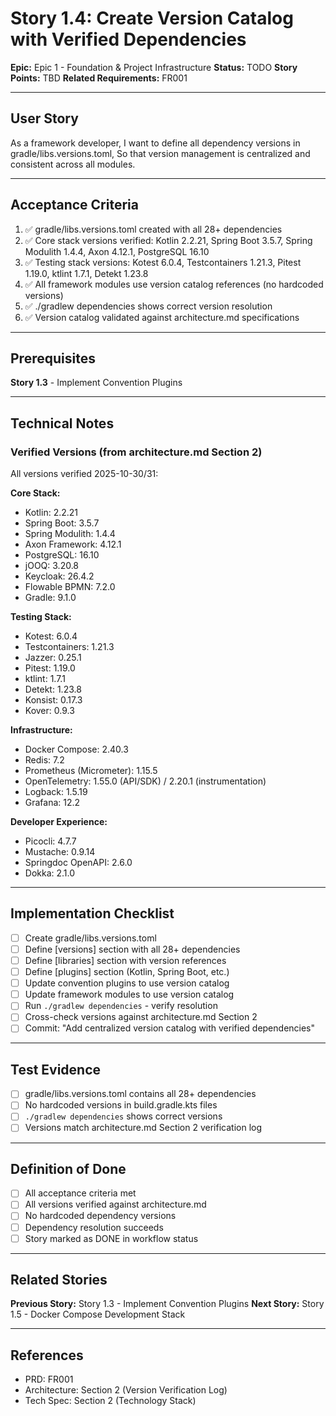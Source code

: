 # Story 1.4: Create Version Catalog with Verified Dependencies

**Epic:** Epic 1 - Foundation & Project Infrastructure
**Status:** TODO
**Story Points:** TBD
**Related Requirements:** FR001

---

## User Story

As a framework developer,
I want to define all dependency versions in gradle/libs.versions.toml,
So that version management is centralized and consistent across all modules.

---

## Acceptance Criteria

1. ✅ gradle/libs.versions.toml created with all 28+ dependencies
2. ✅ Core stack versions verified: Kotlin 2.2.21, Spring Boot 3.5.7, Spring Modulith 1.4.4, Axon 4.12.1, PostgreSQL 16.10
3. ✅ Testing stack versions: Kotest 6.0.4, Testcontainers 1.21.3, Pitest 1.19.0, ktlint 1.7.1, Detekt 1.23.8
4. ✅ All framework modules use version catalog references (no hardcoded versions)
5. ✅ ./gradlew dependencies shows correct version resolution
6. ✅ Version catalog validated against architecture.md specifications

---

## Prerequisites

**Story 1.3** - Implement Convention Plugins

---

## Technical Notes

### Verified Versions (from architecture.md Section 2)

All versions verified 2025-10-30/31:

**Core Stack:**
- Kotlin: 2.2.21
- Spring Boot: 3.5.7
- Spring Modulith: 1.4.4
- Axon Framework: 4.12.1
- PostgreSQL: 16.10
- jOOQ: 3.20.8
- Keycloak: 26.4.2
- Flowable BPMN: 7.2.0
- Gradle: 9.1.0

**Testing Stack:**
- Kotest: 6.0.4
- Testcontainers: 1.21.3
- Jazzer: 0.25.1
- Pitest: 1.19.0
- ktlint: 1.7.1
- Detekt: 1.23.8
- Konsist: 0.17.3
- Kover: 0.9.3

**Infrastructure:**
- Docker Compose: 2.40.3
- Redis: 7.2
- Prometheus (Micrometer): 1.15.5
- OpenTelemetry: 1.55.0 (API/SDK) / 2.20.1 (instrumentation)
- Logback: 1.5.19
- Grafana: 12.2

**Developer Experience:**
- Picocli: 4.7.7
- Mustache: 0.9.14
- Springdoc OpenAPI: 2.6.0
- Dokka: 2.1.0

---

## Implementation Checklist

- [ ] Create gradle/libs.versions.toml
- [ ] Define [versions] section with all 28+ dependencies
- [ ] Define [libraries] section with version references
- [ ] Define [plugins] section (Kotlin, Spring Boot, etc.)
- [ ] Update convention plugins to use version catalog
- [ ] Update framework modules to use version catalog
- [ ] Run `./gradlew dependencies` - verify resolution
- [ ] Cross-check versions against architecture.md Section 2
- [ ] Commit: "Add centralized version catalog with verified dependencies"

---

## Test Evidence

- [ ] gradle/libs.versions.toml contains all 28+ dependencies
- [ ] No hardcoded versions in build.gradle.kts files
- [ ] `./gradlew dependencies` shows correct versions
- [ ] Versions match architecture.md Section 2 verification log

---

## Definition of Done

- [ ] All acceptance criteria met
- [ ] All versions verified against architecture.md
- [ ] No hardcoded dependency versions
- [ ] Dependency resolution succeeds
- [ ] Story marked as DONE in workflow status

---

## Related Stories

**Previous Story:** Story 1.3 - Implement Convention Plugins
**Next Story:** Story 1.5 - Docker Compose Development Stack

---

## References

- PRD: FR001
- Architecture: Section 2 (Version Verification Log)
- Tech Spec: Section 2 (Technology Stack)
